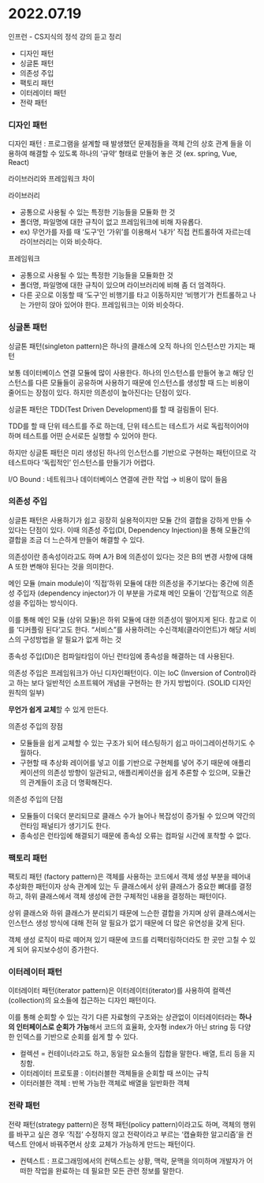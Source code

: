 # 2022.07.19

인프런 - CS지식의 정석 강의 듣고 정리
- 디자인 패턴
- 싱글톤 패턴
- 의존성 주입
- 팩토리 패턴
- 이터레이터 패턴
- 전략 패턴

### 디자인 패턴

디자인 패턴 : 프로그램을 설계할 때 발생했던 문제점들을 객체 간의 상호 관계 들을 이용하여 해결할 수 있도록 하나의 ‘규약’ 형태로 만들어 놓은 것 (ex. spring, Vue, React)

라이브러리와 프레임워크 차이

라이브러리

- 공통으로 사용될 수 있는 특정한 기능들을 모듈화 한 것
- 폴더명, 파일명에 대한 규칙이 없고 프레임워크에 비해 자유롭다.
- ex) 무언가를 자를 때 ‘도구’인 ‘가위’를 이용해서 ‘내가’ 직접 컨트롤하여 자르는데 라이브러리는 이와 비슷하다.

프레임워크

- 공통으로 사용될 수 있는 특정한 기능들을 모듈화한 것
- 폴더명, 파일명에 대한 규칙이 있으며 라이브러리에 비해 좀 더 엄격하다.
- 다른 곳으로 이동할 때 ‘도구’인 비행기를 타고 이동하지만 ‘비행기’가 컨트롤하고 나는 가만히 앉아 있어야 한다. 프레임워크는 이와 비슷하다.

### 싱글톤 패턴

싱글톤 패턴(singleton pattern)은 하나의 클래스에 오직 하나의 인스턴스만 가지는 패턴

보통 데이터베이스 연결 모듈에 많이 사용한다. 하나의 인스턴스를 만들어 놓고 해당 인스턴스를 다른 모듈들이 공유하며 사용하기 때문에 인스턴스를 생성할 때 드는 비용이 줄어드는 장점이 있다. 하지만 의존성이 높아진다는 단점이 있다.

싱글톤 패턴은 TDD(Test Driven Development)를 할 때 걸림돌이 된다.

TDD를 할 때 단위 테스트를 주로 하는데, 단위 테스트는 테스트가 서로 독립적이어야 하며 테스트를 어떤 순서로든 실행할 수 있어야 한다.

하지만 싱글톤 패턴은 미리 생성된 하나의 인스턴스를 기반으로 구현하는 패턴이므로 각 테스트마다 ‘독립적인’ 인스턴스를 만들기가 어렵다.

I/O Bound : 네트워크나 데이터베이스 연결에 관한 작업 → 비용이 많이 들음

### 의존성 주입

싱글톤 패턴은 사용하기가 쉽고 굉장히 실용적이지만 모듈 간의 결합을 강하게 만들 수 있다는 단점이 있다. 이때 의존성 주입(DI, Dependency Injection)을 통해 모듈간의 결합을 조금 더 느슨하게 만들어 해결할 수 있다.

의존성이란 종속성이라고도 하며 A가 B에 의존성이 있다는 것은 B의 변경 사항에 대해 A 또한 변해야 된다는 것을 의미한다.

메인 모듈 (main module)이 ‘직접’하위 모듈에 대한 의존성을 주기보다는 중간에 의존성 주입자 (dependency injector)가 이 부분을 가로채 메인 모듈이 ‘간접’적으로 의존성을 주입하는 방식이다.

이를 통해 메인 모듈 (상위 모듈)은 하위 모듈에 대한 의존성이 떨어지게 된다. 참고로 이를 ‘디커플링 된다’고도 한다. “서비스”를 사용하려는 수신객체(클라이언트)가 해당 서비스의 구성방법을 알 필요가 없게 하는 것 

종속성 주입(DI)은 컴파일타임이 아닌 런타임에 종속성을 해결하는 데 사용된다.

의존성 주입은 프레임워크가 아닌 디자인패턴이다. 이는 IoC (Inversion of Control)라고 하는 보다 일반적인 소프트웨어 개념을 구현하는 한 가지 방법이다. (SOLID 디자인 원칙의 일부)

**무언가 쉽게 교체**할 수 있게 만든다.

의존성 주입의 장점

- 모듈들을 쉽게 교체할 수 있는 구조가 되어 테스팅하기 쉽고 마이그레이션하기도 수월하다.
- 구현할 때 추상화 레이어를 넣고 이를 기반으로 구현체를 넣어 주기 때문에 애플리케이션의 의존성 방향이 일관되고, 애플리케이션을 쉽게 추론할 수 있으며, 모듈간의 관계들이 조금 더 명확해진다.

의존성 주입의 단점

- 모듈들이 더욱더 분리되므로 클래스 수가 늘어나 복잡성이 증가될 수 있으며 약간의 런타임 패널티가 생기기도 한다.
- 종속성은 런타임에 해결되기 때문에 종속성 오류는 컴파일 시간에 포착할 수 없다.

### 팩토리 패턴

팩토리 패턴 (factory pattern)은 객체를 사용하는 코드에서 객체 생성 부분을 떼어내 추상화한 패턴이자 상속 관계에 있는 두 클래스에서 상위 클래스가 중요한 뼈대를 결정하고, 하위 클래스에서 객체 생성에 관한 구체적인 내용을 결정하는 패턴이다.

상위 클래스와 하위 클래스가 분리되기 때문에 느슨한 결합을 가지며 상위 클래스에서는 인스턴스 생성 방식에 대해 전혀 알 필요가 없기 때문에 더 많은 유연성을 갖게 된다.

객체 생성 로직이 따로 떼어져 있기 때문에 코드를 리팩터링하더라도 한 곳만 고칠 수 있게 되어 유지보수성이 증가한다.

### 이터레이터 패턴

이터레이터 패턴(iterator pattern)은 이터레이터(iterator)를 사용하여 컬렉션(collection)의 요소들에 접근하는 디자인 패턴이다.

이를 통해 순회할 수 있는 각기 다른 자료형의 구조와는 상관없이 이터레이터라는 **하나의 인터페이스로 순회가 가능**해서 코드의 효율화, 숫자형 index가 아닌 string 등 다양한 인덱스를 기반으로 순회를 쉽게 할 수 있다.

- 컬렉션 = 컨테이너라고도 하고, 동일한 요소들의 집합을 말한다. 배열, 트리 등을 지칭함.
- 이터레이터 프로토콜 : 이터러블한 객체들을 순회할 때 쓰이는 규칙
- 이터러블한 객체 : 반복 가능한 객체로 배열을 일반화한 객체

### 전략 패턴

전략 패턴(strategy pattern)은 정책 패턴(policy pattern)이라고도 하며, 객체의 행위를 바꾸고 싶은 경우 ‘직접’ 수정하지 않고 전략이라고 부르는 ‘캡슐화한 알고리즘’을 컨텍스트 안에서 바꿔주면서 상호 교체가 가능하게 만드는 패턴이다.

- 컨텍스트 : 프로그래밍에서의 컨텍스트는 상황, 맥락, 문맥을 의미하며 개발자가 어떠한 작업을 완료하는 데 필요한 모든 관련 정보를 말한다.